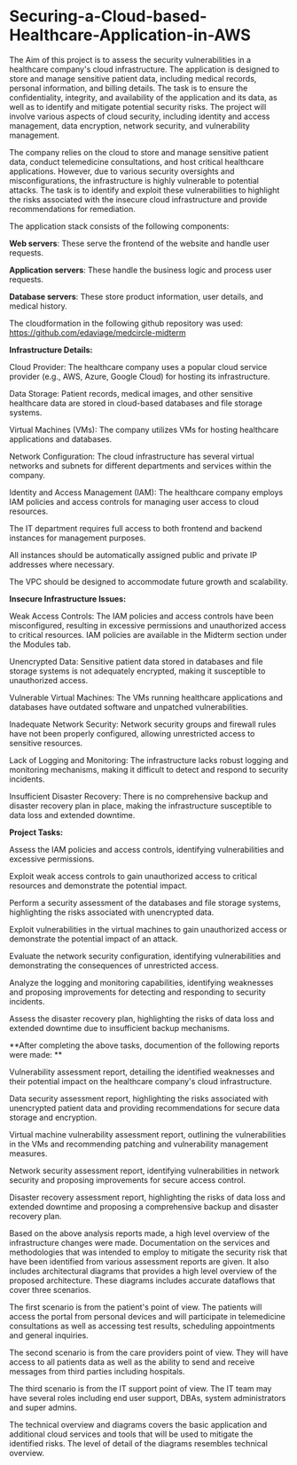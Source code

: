 # Securing-a-Cloud-based-Healthcare-Application-in-AWS

The Aim of this project is to assess the security vulnerabilities in a healthcare company's cloud infrastructure. The application is designed to store and manage sensitive patient data, including medical records, personal information, and billing details. The task is to ensure the confidentiality, integrity, and availability of the application and its data, as well as to identify and mitigate potential security risks. The project will involve various aspects of cloud security, including identity and access management, data encryption, network security, and vulnerability management.

The company relies on the cloud to store and manage sensitive patient data, conduct telemedicine consultations, and host critical healthcare applications. However, due to various security oversights and misconfigurations, the infrastructure is highly vulnerable to potential attacks. The task is to identify and exploit these vulnerabilities to highlight the risks associated with the insecure cloud infrastructure and provide recommendations for remediation. 



The application stack consists of the following components:


**Web servers**: These serve the frontend of the website and handle user requests.

**Application servers**: These handle the business logic and process user requests.

**Database servers**: These store product information, user details, and medical history.


The cloudformation in the following github repository was used: https://github.com/edaviage/medcircle-midterm



**Infrastructure Details:**


Cloud Provider: The healthcare company uses a popular cloud service provider (e.g., AWS, Azure, Google Cloud) for hosting its infrastructure.

Data Storage: Patient records, medical images, and other sensitive healthcare data are stored in cloud-based databases and file storage systems.

Virtual Machines (VMs): The company utilizes VMs for hosting healthcare applications and databases.

Network Configuration: The cloud infrastructure has several virtual networks and subnets for different departments and services within the company.

Identity and Access Management (IAM): The healthcare company employs IAM policies and access controls for managing user access to cloud resources.

The IT department requires full access to both frontend and backend instances for management purposes.

All instances should be automatically assigned public and private IP addresses where necessary.

The VPC should be designed to accommodate future growth and scalability.



**Insecure Infrastructure Issues:**


Weak Access Controls: The IAM policies and access controls have been misconfigured, resulting in excessive permissions and unauthorized access to critical resources. IAM policies are available in the Midterm section under the Modules tab.

Unencrypted Data: Sensitive patient data stored in databases and file storage systems is not adequately encrypted, making it susceptible to unauthorized access.

Vulnerable Virtual Machines: The VMs running healthcare applications and databases have outdated software and unpatched vulnerabilities.

Inadequate Network Security: Network security groups and firewall rules have not been properly configured, allowing unrestricted access to sensitive resources.

Lack of Logging and Monitoring: The infrastructure lacks robust logging and monitoring mechanisms, making it difficult to detect and respond to security incidents.

Insufficient Disaster Recovery: There is no comprehensive backup and disaster recovery plan in place, making the infrastructure susceptible to data loss and extended downtime.
 


**Project Tasks:** 


Assess the IAM policies and access controls, identifying vulnerabilities and excessive permissions.

Exploit weak access controls to gain unauthorized access to critical resources and demonstrate the potential impact.

Perform a security assessment of the databases and file storage systems, highlighting the risks associated with unencrypted data.

Exploit vulnerabilities in the virtual machines to gain unauthorized access or demonstrate the potential impact of an attack.

Evaluate the network security configuration, identifying vulnerabilities and demonstrating the consequences of unrestricted access.

Analyze the logging and monitoring capabilities, identifying weaknesses and proposing improvements for detecting and responding to security incidents.

Assess the disaster recovery plan, highlighting the risks of data loss and extended downtime due to insufficient backup mechanisms.



**After completing the above tasks, documention of the following reports were made:
**

Vulnerability assessment report, detailing the identified weaknesses and their potential impact on the healthcare company's cloud infrastructure.

Data security assessment report, highlighting the risks associated with unencrypted patient data and providing recommendations for secure data storage and encryption.

Virtual machine vulnerability assessment report, outlining the vulnerabilities in the VMs and recommending patching and vulnerability management measures.

Network security assessment report, identifying vulnerabilities in network security and proposing improvements for secure access control.

Disaster recovery assessment report, highlighting the risks of data loss and extended downtime and proposing a comprehensive backup and disaster recovery plan.



Based on the above analysis reports made, a high level overview of the infrastructure changes were made. Documentation on the services and methodologies that was intended to employ to mitigate the security risk that have been identified from various assessment reports are given. It also includes architectural diagrams that provides a high level overview of the proposed architecture. These diagrams includes accurate dataflows that cover three scenarios. 

The first scenario is from the patient's point of view. The patients will access the portal from personal devices and will participate in telemedicine consultations as well as accessing test results, scheduling appointments and general inquiries.

The second scenario is from the care providers point of view. They will have access to all patients data as well as the ability to send and receive messages from third parties including hospitals.

The third scenario is from the IT support point of view. The IT team may have several roles including end user support, DBAs, system administrators and super admins.

The technical overview and diagrams covers the basic application and additional cloud services and tools that will be used to mitigate the identified risks. The level of detail of the diagrams resembles technical overview.
